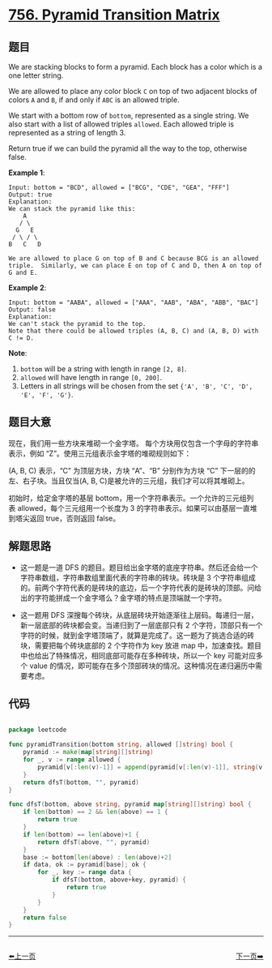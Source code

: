 # [756. Pyramid Transition Matrix](https://leetcode.com/problems/pyramid-transition-matrix/)


## 题目

We are stacking blocks to form a pyramid. Each block has a color which is a one letter string.

We are allowed to place any color block `C` on top of two adjacent blocks of colors `A` and `B`, if and only if `ABC` is an allowed triple.

We start with a bottom row of `bottom`, represented as a single string. We also start with a list of allowed triples `allowed`. Each allowed triple is represented as a string of length 3.

Return true if we can build the pyramid all the way to the top, otherwise false.

**Example 1**:

    Input: bottom = "BCD", allowed = ["BCG", "CDE", "GEA", "FFF"]
    Output: true
    Explanation:
    We can stack the pyramid like this:
        A
       / \
      G   E
     / \ / \
    B   C   D
    
    We are allowed to place G on top of B and C because BCG is an allowed triple.  Similarly, we can place E on top of C and D, then A on top of G and E.

**Example 2**:

    Input: bottom = "AABA", allowed = ["AAA", "AAB", "ABA", "ABB", "BAC"]
    Output: false
    Explanation:
    We can't stack the pyramid to the top.
    Note that there could be allowed triples (A, B, C) and (A, B, D) with C != D.

**Note**:

1. `bottom` will be a string with length in range `[2, 8]`.
2. `allowed` will have length in range `[0, 200]`.
3. Letters in all strings will be chosen from the set `{'A', 'B', 'C', 'D', 'E', 'F', 'G'}`.


## 题目大意

现在，我们用一些方块来堆砌一个金字塔。 每个方块用仅包含一个字母的字符串表示，例如 “Z”。使用三元组表示金字塔的堆砌规则如下：

(A, B, C) 表示，“C” 为顶层方块，方块 “A”、“B” 分别作为方块 “C” 下一层的的左、右子块。当且仅当(A, B, C)是被允许的三元组，我们才可以将其堆砌上。

初始时，给定金字塔的基层 bottom，用一个字符串表示。一个允许的三元组列表 allowed，每个三元组用一个长度为 3 的字符串表示。如果可以由基层一直堆到塔尖返回 true，否则返回 false。



## 解题思路

- 这一题是一道 DFS 的题目。题目给出金字塔的底座字符串。然后还会给一个字符串数组，字符串数组里面代表的字符串的砖块。砖块是 3 个字符串组成的。前两个字符代表的是砖块的底边，后一个字符代表的是砖块的顶部。问给出的字符能拼成一个金字塔么？金字塔的特点是顶端就一个字符。  

- 这一题用 DFS 深搜每个砖块，从底层砖块开始逐渐往上层码。每递归一层，新一层底部的砖块都会变。当递归到了一层底部只有 2 个字符，顶部只有一个字符的时候，就到金字塔顶端了，就算是完成了。这一题为了挑选合适的砖块，需要把每个砖块底部的 2 个字符作为 key 放进 map 中，加速查找。题目中也给出了特殊情况，相同底部可能存在多种砖块，所以一个 key 可能对应多个 value 的情况，即可能存在多个顶部砖块的情况。这种情况在递归遍历中需要考虑。


## 代码

```go

package leetcode

func pyramidTransition(bottom string, allowed []string) bool {
	pyramid := make(map[string][]string)
	for _, v := range allowed {
		pyramid[v[:len(v)-1]] = append(pyramid[v[:len(v)-1]], string(v[len(v)-1]))
	}
	return dfsT(bottom, "", pyramid)
}

func dfsT(bottom, above string, pyramid map[string][]string) bool {
	if len(bottom) == 2 && len(above) == 1 {
		return true
	}
	if len(bottom) == len(above)+1 {
		return dfsT(above, "", pyramid)
	}
	base := bottom[len(above) : len(above)+2]
	if data, ok := pyramid[base]; ok {
		for _, key := range data {
			if dfsT(bottom, above+key, pyramid) {
				return true
			}
		}
	}
	return false
}

```
----------------------------------------------
<div style="display: flex;justify-content: space-between;align-items: center;">
<p><a href="https://books.halfrost.com/leetcode/ChapterFour/0753.Cracking-the-Safe/">⬅️上一页</a></p>
<p><a href="https://books.halfrost.com/leetcode/ChapterFour/0762.Prime-Number-of-Set-Bits-in-Binary-Representation/">下一页➡️</a></p>
</div>
